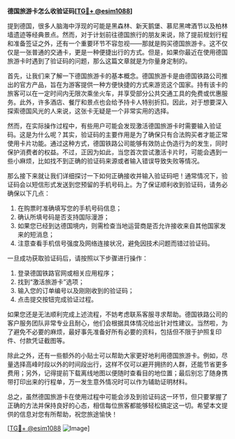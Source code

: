 **德国旅游卡怎么收验证码[[TG💪+ @esim1088](https://t.me/s/esim1088)]**

提到德国，很多人脑海中浮现的可能是黑森林、新天鹅堡、慕尼黑啤酒节以及柏林墙遗迹等经典景点。然而，对于计划前往德国旅行的朋友来说，除了提前规划行程和准备签证之外，还有一个重要环节不容忽视——那就是购买德国旅游卡。这不仅仅是一张普通的交通卡，更是一种便捷出行的方式。但是，如果你最近在使用德国旅游卡时遇到了验证码的问题，那么这篇文章就是为你量身定制的。

首先，让我们来了解一下德国旅游卡的基本概念。德国旅游卡是由德国铁路公司推出的官方产品，旨在为游客提供一种方便快捷的方式来游览这个国家。持有该卡的旅客可以在一定时间内无限次乘坐火车，并享受部分公共交通工具的免费或优惠服务。此外，许多酒店、餐厅和景点也会给予持卡人特别折扣。因此，对于想要深入探索德国风光的人来说，这张卡无疑是一个非常实用的选择。

然而，在实际操作过程中，有些用户可能会发现激活德国旅游卡时需要输入验证码。这是为什么呢？其实，验证码的主要作用是为了确保只有合法购买者才能正常使用卡片功能。通过这种方式，德国铁路公司能够有效防止伪造行为的发生，同时保护消费者的权益。不过，正因为如此，当您首次尝试激活卡片时，可能会遇到一些小麻烦，比如找不到正确的验证码来源或者输入错误导致失败等情况。

那么接下来就让我们详细探讨一下如何正确接收并输入验证码吧！通常情况下，验证码会以短信形式发送到您预留的手机号码上。为了保证顺利收到验证码，请务必确保以下几点：

1. 在购票时准确填写您的手机号码信息；
2. 确认所填号码是否支持国际漫游；
3. 如果您已经到达德国境内，则需检查当地运营商是否允许接收来自其他国家发来的短消息；
4. 注意查看手机信号强度及网络连接状况，避免因技术问题而错过验证码。

一旦成功获取验证码后，请按照以下步骤进行操作：
1. 登录德国铁路官网或相关应用程序；
2. 找到“激活旅游卡”选项；
3. 输入您的订单编号以及刚刚收到的验证码；
4. 点击提交按钮完成验证过程。

如果您还是无法顺利完成上述流程，不妨考虑联系客服寻求帮助。德国铁路公司的客户服务团队非常专业且耐心，他们会根据具体情况给出针对性建议。当然啦，为了避免不必要的麻烦，最好事先准备好所有必要的资料，包括但不限于护照复印件、付款凭证截图等。

除此之外，还有一些额外的小贴士可以帮助大家更好地利用德国旅游卡。例如，尽量选择高峰时段以外的时间段出行，这样不仅可以避开拥挤的人群，还能节省更多费用；另外，记得提前下载离线地图以便随时查看目的地位置；最后别忘了随身携带打印出来的行程单，万一发生意外情况时可以作为辅助证明材料。

总之，虽然德国旅游卡在使用过程中可能会涉及到验证码这一环节，但只要掌握了正确的方法并保持良好的心态，相信每位旅客都能够轻松搞定这一切。希望本文提供的信息对您有所帮助，祝您旅途愉快！

[[TG💪+ @esim1088](https://t.me/s/esim1088) ![Image](https://i.postimg.cc/4NQfJmqS/Snipaste-2025-05-13-00-14-12.png)]